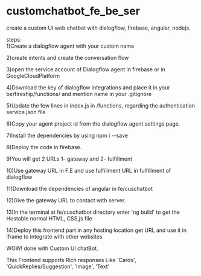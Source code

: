 # customchatbot_fe_be_ser
create a custom UI web chatbot with dialogflow, firebase, angular, nodejs.

steps:  
1)Create a dialogflow agent with your custom name  

2)create intents and create the conversation flow  

3)open the service account of Dialogflow agent in firebase or in GoogleCloudPlatform   

4)Download the key of dialogflow integrations and place it in your be/fireship/functions/ and mention name in your .gitignore  

5)Update the few lines in index.js in /functions, regarding the authentication service.json file  

6)Copy your agent project id from the dialogflow agent settings page.   

7)Install the dependencies by using npm i --save  

8)Deploy the code in firebase.  

9)You will get 2 URLs 1- gateway and 2- fulfillment  

10)Use gateway URL in F.E and use fulfillment URL in fulfillment of dialogflow  

11)Download the dependencies of angular in fe/cuschatbot   

12)Give the gateway URL to contact with server.  

13)In the terminal at fe/cuschatbot directory enter 'ng build' to get the Hostable normal HTML, CSS,js file  

14)Deploy this frontend part in any hosting location get URL and use it in iframe to integrate with other websites  

WOW! done with Custom UI chatBot.   
  
  
This Frontend supports Rich responses Like 'Cards', 'QuickReplies/Suggestion', 'Image', 'Text'   
